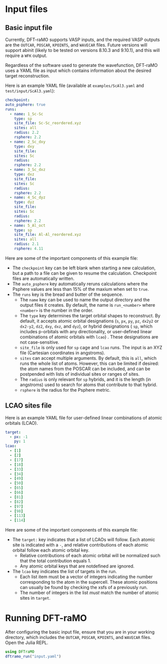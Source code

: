 # Input files
## Basic input file
Currently, DFT-raMO supports VASP inputs, and the required VASP outputs are the `OUTCAR`, `POSCAR`,
`KPOINTS`, and `WAVECAR` files. Future versions will support abinit (likely to be tested on versions
8.10.3 and 9.10.1), and this will require a `WFK` output.

Regardless of the software used to generate the wavefunction, DFT-raMO uses a YAML file as input
which contains information about the desired target reconstruction.

Here is an example YAML file (available at `examples/ScAl3.yaml` and `test/input/ScAl3.yaml`):
```yaml
checkpoint:
auto_psphere: true
runs:
  - name: 1_Sc-Sc
    type: sp
    site_file: Sc-Sc_reordered.xyz
    sites: all
    radius: 2.2
    rsphere: 2.2
  - name: 2_Sc_dxy
    type: dxy
    site_file: 
    sites: Sc
    radius: 
    rsphere: 2.2
  - name: 3_Sc_dxz
    type: dxz
    site_file: 
    sites: Sc
    radius: 
    rsphere: 2.2
  - name: 4_Sc_dyz
    type: dyz
    site_file: 
    sites: Sc
    radius: 
    rsphere: 2.2
  - name: 5_Al_oct
    type: sp
    site_file: Al-Al_reordered.xyz
    sites: all
    radius: 2.1
    rsphere: 4.11
```

Here are some of the important components of this example file:
  - The `checkpoint` key can be left blank when starting a new calculation, but a path to a file can
  be given to resume the calculation. Checkpoint files are automatically written.
  - The `auto_psphere` key automatically reruns calculations where the Psphere values are less than
    15% of the maxium when set to `true`.
  - The `runs` key is the bread and butter of the sequence.
      + The `name` key can be used to name the output directory and the output files it creates. By
        default, the name is `run_<number>` where `<number>` is the number in the order.
      + The `type` key determines the target orbital shapes to reconstruct. By default, it accepts
        atomic orbital designations (`s`, `px`, `py`, `pz`, `dx2y2` or `dx2-y2`, `dz2`, `dxy`, 
        `dxz`, and `dyz`), or hybrid designations ( `sp`, which includes p-orbitals
        with any directionality, or user-defined linear combinations of atomic orbitals with `lcao`)
        . These designations are not case-sensitive.
      + `site_file` is only used for `sp` cage and `lcao` runs. The input is an
        XYZ file (Cartesian coordinates in angstroms).
      + `sites` can accept multiple arguments. By default, this is `all`, which runs the whole list
        of atoms. However, this can be limited if desired: the atom names from the POSCAR can be
        included, and can be postpended with lists of individual sites or ranges of sites.
      + The `radius` is only relevant for `sp` hybrids, and it is the length (in angstroms) used to
        search for atoms that contribute to that hybrid.
      + `rsphere` is the radius for the Psphere metric.


## LCAO sites file
Here is an example YAML file for user-defined linear combinations of atomic orbitals (LCAO).

```yaml
target:
  - px: -1
    py: 1
lcao:
  - [1]
  - [2]
  - [17]
  - [18]
  - [33]
  - [34]
  - [49]
  - [50]
  - [65]
  - [66]
  - [81]
  - [82]
  - [97]
  - [98]
  - [113]
  - [114]
```

Here are some of the important components of this example file:
  - The `target:` key indicates that a list of LCAOs will follow. Each atomic site is indicated with
    a `-`, and relative contributions of each atomic orbital follow each atomic orbital key.
      + Relative contributions of each atomic orbital will be normalized such that the total
        contribution equals 1.
      + Any atomic orbital keys that are notdefined are ignored.
  - The `lcao` key indicates the list of targets in the run.
      + Each list item must be a vector of integers indicating the number corresponding to the atom
        in the supercell. These atomic positions can usually be found by checking the xsfs of a
        previously run.
      + The number of integers in the list *must* match the number of atomic sites in `target`.

# Running DFT-raMO
After configuring the basic input file, ensure that you are in your working directory, which includes
the `OUTCAR`, `POSCAR`, `KPOINTS`, and `WAVECAR` files. Open the Julia REPL.
```julia
using DFTraMO
dftramo_run("input.yaml")
``````